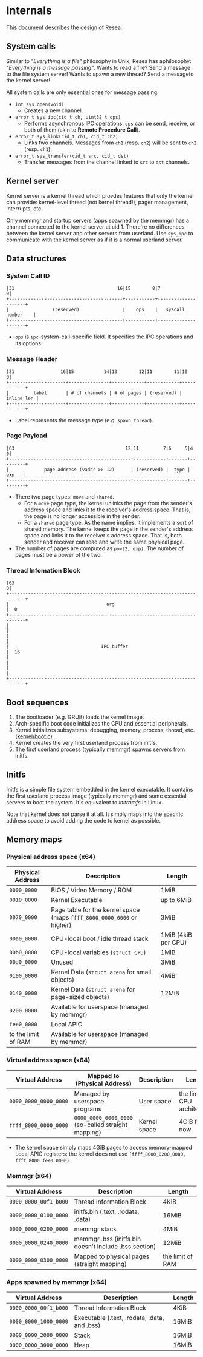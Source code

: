 Internals
=========

This document describes the design of Resea.

System calls
------------
Similar to *"Everything is a file"* philosophy in Unix, Resea has aphilosophy:
*"Everything is a message passing"*. Wants to read a file? Send a message to
the file system server! Wants to spawn a new thread? Send a messageto the kernel
server!

All system calls are only essential ones for message passing:

- `int sys_open(void)`
  - Creates a new channel.
- `error_t sys_ipc(cid_t ch, uint32_t ops)`
  - Performs asynchronous IPC operations. `ops` can be send, receive, or both
    of them (akin to **Remote Procedure Call**).
- `error_t sys_link(cid_t ch1, cid_t ch2)`
  - Links two channels. Messages from `ch1` (resp. `ch2`) will be sent to `ch2`
    (resp. `ch1`).
- `error_t sys_transfer(cid_t src, cid_t dst)`
  - Transfer messages from the channel linked to `src` to `dst` channels.

Kernel server
-------------
Kernel server is a kernel thread which provdes features that only the kernel can
provide: kernel-level thread (not kernel thread!), pager management, interrupts,
etc.

Only memmgr and startup servers (apps spawned by the memmgr) has a channel
connected to the kernel server at cid 1. There're no differences between the
kernel server and other servers from userland. Use `sys_ipc` to communicate with
the kernel server as if it is a normal userland server.

Data structures
---------------

### System Call ID
```
|31                                      16|15        8|7                   0|
+------------------------------------------+-----------+---------------------+
|                (reserved)                |    ops    |   syscall number    |
+------------------------------------------+-----------+---------------------+
```

- `ops` is `ipc`-system-call-specific field. It specifies the IPC operations
  and its options.

### Message Header
```
|31                 16|15           14|13        12|11        11|10         0|
+---------------------+---------------+------------+------------+------------+
|         label       | # of channels | # of pages | (reserved) | inline len |
+---------------------+---------------+------------+------------+------------+
```

- Label represents the message type (e.g. `spawn_thread`).

### Page Payload
```
|63                                         12|11         7|6     5|4       0|
+---------------------------------------------+------------+-------+---------+
|             page address (vaddr >> 12)      | (reserved) |  type |   exp   |
+---------------------------------------------+------------+-------+---------+
```

- There two page types: `move` and `shared`.
  - For a `move` page type, the kernel unlinks the page from the sender's address
    space and links it to the receiver's address space. That is, the page is no
    longer accessible in the sender.
  - For a `shared` page type, As the name implies, it implements a sort of shared memory.
    The kernel keeps the page in the sender's address space and links it to the
    receiver's address space. That is, both sender and receiver can read and
    write the same physical page.
- The number of pages are computed as `pow(2, exp)`. The number of pages
  must be a power of the two.

### Thread Infomation Block
```
|63                                                                         0|
+----------------------------------------------------------------------------+
|                                    arg                                     |  0
+----------------------------------------------------------------------------+
|                                                                            |  
|                                                                            |  
|                                  IPC buffer                                |  16
|                                                                            |  
|                                                                            |  
+----------------------------------------------------------------------------+
```

Boot sequences
--------------
1. The bootloader (e.g. GRUB) loads the kernel image.
2. Arch-specific boot code initializes the CPU and essential peripherals.
3. Kernel initializes subsystems: debugging, memory, process, thread, etc. ([kernel/boot.c](https://github.com/seiyanuta/resea/blob/master/kernel/boot.c))
4. Kernel creates the very first userland process from initfs.
5. The first userland process (typically [memmgr](https://github.com/seiyanuta/resea/tree/master/apps/memmgr))
   spawns servers from initfs.

Initfs
------
Initfs is a simple file system embedded in the kernel executable. It contains
the first userland process image (typically memmgr) and some essential servers
to boot the system. It's equivalent to *initramfs* in Linux.

Note that kernel does not parse it at all. It simply maps into the specific
address space to avoid adding the code to kernel as possible.

Memory maps
-----------

### Physical address space (x64)

| Physical Address         | Description                                                            | Length              |
| ------------------------ | ---------------------------------------------------------------------- | ------------------- |
| `0000_0000`              | BIOS / Video Memory / ROM                                              | 1MiB                |
| `0010_0000`              | Kernel Executable                                                      | up to 6MiB          |
| `0070_0000`              | Page table for the kernel space (maps `ffff_8000_0000_0000` or higher) | 3MiB                |
| `00a0_0000`              | CPU-local boot / idle thread stack                                     | 1MiB (4kiB per CPU) |
| `00b0_0000`              | CPU-local variables (`struct CPU`)                                     | 1MiB                |
| `00d0_0000`              | Unused                                                                 | 3MiB                |
| `0100_0000`              | Kernel Data (`struct arena` for small objects)                         | 4MiB                |
| `0140_0000`              | Kernel Data (`struct arena` for page-sized objects)                    | 12MiB               |
| `0200_0000`              | Available for userspace (managed by memmgr)                            |                     |
| `fee0_0000`              | Local APIC                                                             |                     |
| to the limit of RAM      | Available for userspace (managed by memmgr)                            |                     |

### Virtual address space (x64)

| Virtual Address          | Mapped to (Physical Address)                          | Description  | Length                        |
| ------------------------ | ----------------------------------------------------- | ------------ | ----------------------------- |
| `0000_0000_0000_0000`    | Managed by userspace programs                         | User space   | the limit of CPU architecture |
| `ffff_8000_0000_0000`    | `0000_0000_0000_0000` (so-called straight mapping)    | Kernel space | 4GiB for now                  |

- The kernel space simply maps 4GiB pages to access memory-mapped Local APIC registers: the kernel does not use
  `[ffff_8000_0200_0000, ffff_8000_fee0_0000)`.

### Memmgr (x64)

| Virtual Address          | Description                                           | Length           |
| ------------------------ | ----------------------------------------------------- | ---------------- |
| `0000_0000_00f1_b000`    | Thread Information Block                              | 4KiB             |
| `0000_0000_0100_0000`    | initfs.bin (.text, .rodata, .data)                    | 16MiB            |
| `0000_0000_0200_0000`    | memmgr stack                                          | 4MiB             |
| `0000_0000_0240_0000`    | memmgr .bss (initfs.bin doesn't include .bss section) | 12MiB            |
| `0000_0000_0300_0000`    | Mapped to physical pages (straight mapping)           | the limit of RAM |

### Apps spawned by memmgr (x64)

| Virtual Address          | Description                                           | Length       |
| ------------------------ | ----------------------------------------------------- | ------------ |
| `0000_0000_00f1_b000`    | Thread Information Block                              | 4KiB         |
| `0000_0000_1000_0000`    | Executable (.text, .rodata, .data, and .bss)          | 16MiB        |
| `0000_0000_2000_0000`    | Stack                                                 | 16MiB        |
| `0000_0000_3000_0000`    | Heap                                                  | 16MiB        |
